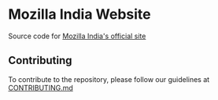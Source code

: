 # Mozilla India Website

Source code for [Mozilla India's official site](https://mozillaindia.org/)

## Contributing

To contribute to the repository, please follow our guidelines at [CONTRIBUTING.md](https://github.com/MozillaIndia/mozillaindia.github.io/blob/gatsby/CONTRIBUTING.md)
